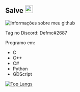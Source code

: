 ## Salve <img src="https://github.com/TheDudeThatCode/TheDudeThatCode/blob/master/Assets/Earth.gif" width="24px">

![Informações sobre meu github](https://github-readme-stats.vercel.app/api?username=defmc&theme=gotham&show_icons=true)

Tag no Discord: Defmc#2687

Programo em:
- C
- C++
- C#
- Python
- GDScript

[![Top Langs](https://github-readme-stats.vercel.app/api/top-langs/?username=defmc&layout=compact)](https://github.com/anuraghazra/github-readme-stats)
